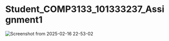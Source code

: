 # Student_COMP3133_101333237_Assignment1

![Screenshot from 2025-02-16 22-53-02](https://github.com/user-attachments/assets/ced1eda9-d586-48d3-8cce-efc952a28e98)
